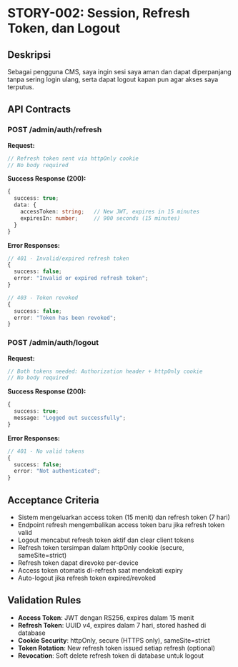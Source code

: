 # STORY-002: Session, Refresh Token, dan Logout

## Deskripsi
Sebagai pengguna CMS, saya ingin sesi saya aman dan dapat diperpanjang tanpa sering login ulang, serta dapat logout kapan pun agar akses saya terputus.

## API Contracts

### POST /admin/auth/refresh
**Request:**
```typescript
// Refresh token sent via httpOnly cookie
// No body required
```

**Success Response (200):**
```typescript
{
  success: true;
  data: {
    accessToken: string;   // New JWT, expires in 15 minutes
    expiresIn: number;     // 900 seconds (15 minutes)
  }
}
```

**Error Responses:**
```typescript
// 401 - Invalid/expired refresh token
{
  success: false;
  error: "Invalid or expired refresh token";
}

// 403 - Token revoked
{
  success: false;
  error: "Token has been revoked";
}
```

### POST /admin/auth/logout
**Request:**
```typescript
// Both tokens needed: Authorization header + httpOnly cookie
// No body required
```

**Success Response (200):**
```typescript
{
  success: true;
  message: "Logged out successfully";
}
```

**Error Responses:**
```typescript
// 401 - No valid tokens
{
  success: false;
  error: "Not authenticated";
}
```

## Acceptance Criteria
- Sistem mengeluarkan access token (15 menit) dan refresh token (7 hari)
- Endpoint refresh mengembalikan access token baru jika refresh token valid
- Logout mencabut refresh token aktif dan clear client tokens
- Refresh token tersimpan dalam httpOnly cookie (secure, sameSite=strict)
- Refresh token dapat direvoke per-device
- Access token otomatis di-refresh saat mendekati expiry
- Auto-logout jika refresh token expired/revoked

## Validation Rules
- **Access Token**: JWT dengan RS256, expires dalam 15 menit
- **Refresh Token**: UUID v4, expires dalam 7 hari, stored hashed di database
- **Cookie Security**: httpOnly, secure (HTTPS only), sameSite=strict
- **Token Rotation**: New refresh token issued setiap refresh (optional)
- **Revocation**: Soft delete refresh token di database untuk logout

